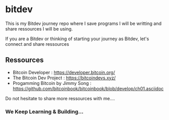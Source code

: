 # bitdev

This is my Bitdev journey repo where I save programs I will be writting and share ressources I will be using.

If you are a Bitdev or thinking of starting your journey as Bitdev, let's connect and share ressources

## Ressources

- Bitcoin Developer : https://developer.bitcoin.org/
- The Bitcoin Dev Project : https://bitcoindevs.xyz/
- Progamming Bitcoin by Jimmy Song : https://github.com/bitcoinbook/bitcoinbook/blob/develop/ch01.asciidoc

Do not hesitate to share more ressources with me....

### We Keep Learning & Building...
